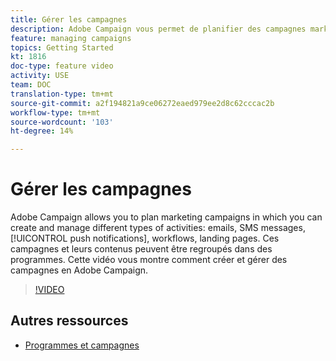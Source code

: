 ```yaml
---
title: Gérer les campagnes
description: Adobe Campaign vous permet de planifier des campagnes marketing dans lesquelles vous pouvez créer et gérer différents types d’activités. Cette vidéo vous montre comment créer et gérer des campagnes en Adobe Campaign.
feature: managing campaigns
topics: Getting Started
kt: 1816
doc-type: feature video
activity: USE
team: DOC
translation-type: tm+mt
source-git-commit: a2f194821a9ce06272eaed979ee2d8c62cccac2b
workflow-type: tm+mt
source-wordcount: '103'
ht-degree: 14%

---
```



# Gérer les campagnes

Adobe Campaign allows you to plan marketing campaigns in which you can create and manage different types of activities: emails, SMS messages, [!UICONTROL push notifications], workflows, landing pages. Ces campagnes et leurs contenus peuvent être regroupés dans des programmes. Cette vidéo vous montre comment créer et gérer des campagnes en Adobe Campaign.

>[!VIDEO](https://video.tv.adobe.com/v/24672?quality=12)

## Autres ressources

* [Programmes et campagnes](https://docs.adobe.com/content/help/en/campaign-standard/using/getting-started/marketing-plans/programs-and-campaigns.html)
